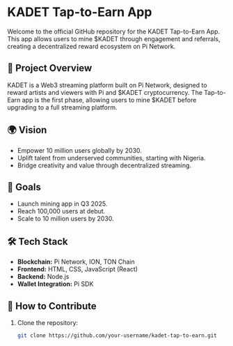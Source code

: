 # KADET Tap-to-Earn App

Welcome to the official GitHub repository for the KADET Tap-to-Earn App. This app allows users to mine $KADET through engagement and referrals, creating a decentralized reward ecosystem on Pi Network.

## 🚀 **Project Overview**
KADET is a Web3 streaming platform built on Pi Network, designed to reward artists and viewers with Pi and $KADET cryptocurrency. The Tap-to-Earn app is the first phase, allowing users to mine $KADET before upgrading to a full streaming platform.

## 🌍 **Vision**
- Empower 10 million users globally by 2030.
- Uplift talent from underserved communities, starting with Nigeria.
- Bridge creativity and value through decentralized streaming.

## 🎯 **Goals**
- Launch mining app in Q3 2025.
- Reach 100,000 users at debut.
- Scale to 10 million users by 2030.

## 🛠️ **Tech Stack**
- **Blockchain:** Pi Network, ION, TON Chain  
- **Frontend:** HTML, CSS, JavaScript (React)  
- **Backend:** Node.js  
- **Wallet Integration:** Pi SDK  

## 🔑 **How to Contribute**
1. Clone the repository:
   ```bash
   git clone https://github.com/your-username/kadet-tap-to-earn.git

